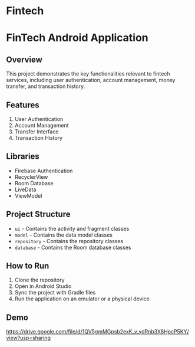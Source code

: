 # Fintech

# FinTech Android Application

## Overview

This project demonstrates the key functionalities relevant to fintech services, including user authentication, account management, money transfer, and transaction history.

## Features

1. User Authentication
2. Account Management
3. Transfer Interface
4. Transaction History

## Libraries

- Firebase Authentication
- RecyclerView
- Room Database
- LiveData
- ViewModel

## Project Structure

- `ui` - Contains the activity and fragment classes
- `model` - Contains the data model classes
- `repository` - Contains the repository classes
- `database` - Contains the Room database classes

## How to Run

1. Clone the repository
2. Open in Android Studio
3. Sync the project with Gradle files
4. Run the application on an emulator or a physical device

## Demo
https://drive.google.com/file/d/1QV5gmMGpsb2exK_v_ydRnb3X8HpcP5KY/view?usp=sharing
